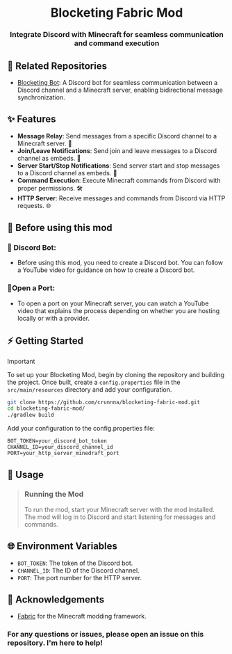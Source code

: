 <div align="center">
  <h1 align="center">Blocketing Fabric Mod</h1>
  <h3>Integrate Discord with Minecraft for seamless communication and command execution</h3>
</div>

## 🔗 Related Repositories
- [Blocketing Bot](https://github.com/crunnna/blocketing-bot): A Discord bot for seamless communication between a Discord channel and a Minecraft server, enabling bidirectional message synchronization.

## ✨ Features
- **Message Relay**: Send messages from a specific Discord channel to a Minecraft server. 💬
- **Join/Leave Notifications**: Send join and leave messages to a Discord channel as embeds. 🚪
- **Server Start/Stop Notifications**: Send server start and stop messages to a Discord channel as embeds. 🚀
- **Command Execution**: Execute Minecraft commands from Discord with proper permissions. 🛠️
- **HTTP Server**: Receive messages and commands from Discord via HTTP requests. 🌐

## 🔨 Before using this mod
### 🤖 Discord Bot:
- Before using this mod, you need to create a Discord bot. You can follow a YouTube video for guidance on how to create a Discord bot.

### 🔧Open a Port:
- To open a port on your Minecraft server, you can watch a YouTube video that explains the process depending on whether you are hosting locally or with a provider.

## ⚡ Getting Started
> [!IMPORTANT]
> To set up your Blocketing Mod, begin by cloning the repository and building the project. Once built, create a `config.properties` file in the `src/main/resources` directory and add your configuration.
> ```sh
> git clone https://github.com/crunnna/blocketing-fabric-mod.git
> cd blocketing-fabric-mod/
> ./gradlew build
> ```
> Add your configuration to the config.properties file:
> ```env
> BOT_TOKEN=your_discord_bot_token
> CHANNEL_ID=your_discord_channel_id
> PORT=your_http_server_minedraft_port
> ```

## 🚀 Usage
> ### Running the Mod
> To run the mod, start your Minecraft server with the mod installed. The mod will log in to Discord and start listening for messages and commands.

## 🌐 Environment Variables
- `BOT_TOKEN`: The token of the Discord bot.
- `CHANNEL_ID`: The ID of the Discord channel.
- `PORT`: The port number for the HTTP server.

## 🙏 Acknowledgements
- [Fabric](https://fabricmc.net/) for the Minecraft modding framework.

### For any questions or issues, please open an issue on this repository. I'm here to help!